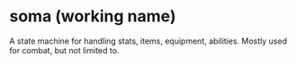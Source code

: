 # soma (working name)

A state machine for handling stats, items, equipment, abilities. Mostly used for combat, but not limited to.
